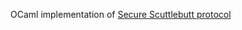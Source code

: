 OCaml implementation of [Secure Scuttlebutt protocol](https://ssbc.github.io/scuttlebutt-protocol-guide/)
